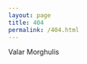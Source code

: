 ```yaml
---
layout: page
title: 404
permalink: /404.html
---
```


<div class="not-found">
    <p>Valar Morghulis</p>
</div>
